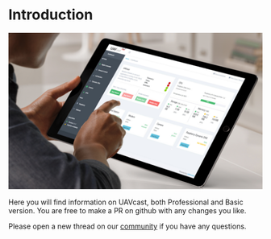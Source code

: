 # Introduction

!['UAVcast-Pro'](images/ipad.png)

Here you will find information on UAVcast, both Professional and Basic version.
You are free to make a PR on github with any changes you like. 

Please open a new thread on our [community](https://discuss.uavmatrix.com) if you have any questions.